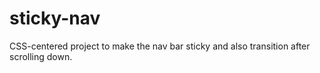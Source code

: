 # sticky-nav
CSS-centered project to make the nav bar sticky and also transition after scrolling down.
